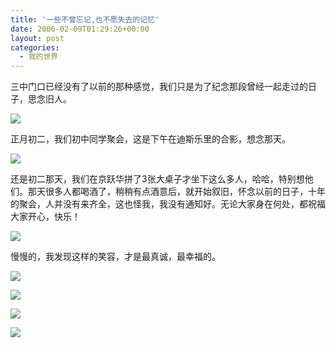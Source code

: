 ```yaml
---
title: '一些不曾忘记,也不愿失去的记忆'
date: 2006-02-09T01:29:26+00:00
layout: post
categories:
  - 我的世界
---
```

三中门口已经没有了以前的那种感觉，我们只是为了纪念那段曾经一起走过的日子，思念旧人。

![](attachments/month_0602/n2006289154.JPG)

正月初二，我们初中同学聚会，这是下午在迪斯乐里的合影，想念那天。

![](attachments/month_0602/s20062891657.JPG)

还是初二那天，我们在京跃华拼了3张大桌子才坐下这么多人，哈哈，特别想他们。那天很多人都喝酒了，稍稍有点酒意后，就开始叙旧，怀念以前的日子，十年的聚会，人并没有来齐全，这也怪我，我没有通知好。无论大家身在何处，都祝福大家开心，快乐！

![](attachments/month_0602/r2006289201.JPG)

慢慢的，我发现这样的笑容，才是最真诚，最幸福的。

![](attachments/month_0602/h20062892518.JPG)

![](attachments/month_0602/g20062892738.JPG)

![](attachments/month_0602/y20062892816.JPG)

![](attachments/month_0602/120062892914.JPG)